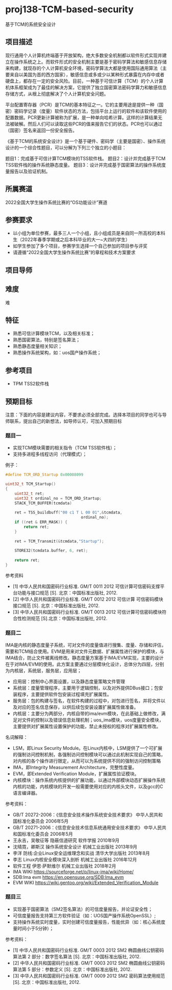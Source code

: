 # proj138-TCM-based-security
基于TCM的系统安全设计


## 项目描述

现行通用个人计算机终端基于开放架构，绝大多数安全机制都以软件形式实现并建立在操作系统之上。而软件形式的安全机制主要是基于密码学算法和敏感信息存储来构建，就现存的个人计算机安全环境，密码学算法大都是使用国际通用算法（主要来自以美国为首的西方国家），敏感信息或多或少以某种形式暴露在内存中或者硬盘上，都存在一定的安全风险。目前，一种基于可信计算（TCM）的个人计算机体系框架成为了最佳的解决方案，它提供了独立国密算法密码学算力和敏感信息存储方式，从根上彻底解决了个人计算机安全问题。

平台配置寄存器（PCR）是TCM的基本特征之一。它的主要用途是提供一种（国密）密码学记录（度量）软件状态的方法，包括平台上运行的软件和该软件使用的配置数据。PCR更新计算被称为扩展，是一种单向哈希计算。这样的计算结果无法被破解。然后人们可以读取这些PCR的值来报告它们的状态。PCR也可以通过（国密）签名来返回一份安全报告。

《基于TCM的系统安全设计》是一个基于硬件、密码学（主要是国密）、操作系统设计的一个综合性题目，可以分解为下列三个独立的小题目：

题目1：完成基于可信计算TCM模块的TSS软件栈。
题目2：设计并完成基于TCM TSS软件栈的操作系统静态度量。
题目3：设计并完成基于国密算法的操作系统度量报告以及验证机制。


## 所属赛道

2022全国大学生操作系统比赛的“OS功能设计”赛道


## 参赛要求

- 以小组为单位参赛，最多三人一个小组，且小组成员是来自同一所高校的本科生（2022年春季学期或之后本科毕业的大一~大四的学生）
- 如学生参加了多个项目，参赛学生选择一个自己参加的项目参与评奖
- 请遵循“2022全国大学生操作系统比赛”的章程和技术方案要求

## 项目导师


## 难度

难

## 特征

- 熟悉可信计算模块TCM，以及相关标准；
- 熟悉国密算法，特别是签名算法；
- 熟悉静态度量相关知识；
- 熟悉操作系统架构，如：uos国产操作系统；

## 参考项目

- TPM TSS2软件栈

## 预期目标

注意：下面的内容是建议内容，不要求必须全部完成。选择本项目的同学也可与导师联系，提出自己的新想法，如导师认可，可加入预期目标

### 题目一

- 实现TCM模块需要的相关指令（TCM TSS软件栈）；
- 支持多进程多线程访问（代理模式）；

例子：

```c
#define TCM_ORD_Startup 0x00008099

uint32_t TCM_Startup()
{
	uint32_t ret;
	uint32_t ordinal_no = TCM_ORD_Startup;
	STACK_TCM_BUFFER(tcmdata)
	
	ret = TSS_buildbuff("00 c1 T L 00 01",&tcmdata,
	                             ordinal_no);
	if ((ret & ERR_MASK)) {
		return ret;
	}
	
	ret = TCM_Transmit(&tcmdata,"Startup");
	
	STORE32(tcmdata.buffer, 6, ret);
	
	return ret;
}

```

参考资料

- [1] 中华人民共和国密码行业标准. GM/T 0011 2012 可信计算可信密码支撑平台功能与接口规范 [S]. 北京：中国标准出版社, 2012.
- [2] 中华人民共和国密码行业标准. GM/T 0012 2012 可信计算 可信密码模块接口规范 [S]. 北京：中国标准出版社, 2012.
- [3] 中华人民共和国密码行业标准. GM/T 0013 2012 可信计算可信密码模块符合性检测规范 [S].北京：中国标准出版社, 2012.

### 题目二

IMA是内核的静态度量子系统，可对文件的度量值进行搜集、度量、存储和评估，需要和TCM结合使用。EVM是用来对文件元数据、扩展属性进行保护的模块，与IMA结合，防止文件被离线修改。静态度量方案基于IMA/EVM实现，主要的设计在于对IMA/EVM的使用。此方案主要通过分层模块化设计，总体分为四层，分别为内核层，系统层，服务层，应用层；

- 应用层：控制中心界面设置，以及静态度量策略文件管理
- 系统层：度量管理程序，主要用于逻辑控制，以及对外提供DBus接口；包安装程序，主要提供软件包安装过程填充扩展属性。
- 服务层：包的构建与签名，在软件构建的过程中，对包进行签名，并将文件以及对应的签名信息保存，以供后续包安装设置扩展属性做准备。
- 内核层：主要分为两部分，内核自带的ima/evm模块，在此基础上做修改，满足对文件的控制以及错误信息处理机制；uos_ima模块，uos度量安全模块，主要提供对扩展属性设置保护的功能，禁止未授权的程序对扩展属性修改。

名词解释：

- LSM，即Linux Security Module。在Linux内核中，LSM提供了一个可扩展的强制访问控制机制，各强制访问控制模块可以通过此机制实现自己的策略，对内核的各个操作进行限定，从而可以为系统提供不同的强制访问控制策略
- IMA，即Integrity Measurement Architecture，完整性度量。
- EVM，即Extended Verification Module，扩展属性验证模块。
- 内核模块：操作系统内核提供的扩展功能，以通过外部模块动态扩展操作系统内核的功能，内核模块的开发一般需要使用对应的内核头文件，以及gcc的C语言编译器。

参考资料：

- GB/T 20272-2006：《信息安全技术操作系统安全技术要求》 中华人民共和国标准化委员会 2006年5月
- GB/T 20271-2006：《信息安全技术信息系统通用安全技术要求》 中华人民共和国标准化委员会 2006年5月
- 王永吉，吴敬征等 隐蔽信道研究 软件学报 2010年9月
- 沈晴霓，卿斯汉 操作系统安全设计 机械工业出版社 2013年9月
- 李洋 防线:企业Linux安全运维理念和实战 清华大学出版社 2013年8月
- 李志 Linux内核安全模块深入剖析 机械工业出版社 2016年12月
- 软件工程 伊恩·萨默维尔 机械工业出版社 2018年2月
- IMA WIKI https://sourceforge.net/p/linux-ima/wiki/Home/
- SDB:Ima evm https://en.opensuse.org/SDB:Ima_evm
- EVM WIKI https://wiki.gentoo.org/wiki/Extended_Verification_Module

### 题目三

- 实现基于国密算法（SM2签名算法）的可信度量报告，并论证安全性；
- 可信度量报告支持第三方软件验证（如：UOS国产操作系统OpenSSL）;
- 支持操作系统实时度量，实时创建可信度量报告，性能优异（如：核心系统度量时间小于5分钟）；

参考资料：

- [1] 中华人民共和国密码行业标准. GM/T 0003 2012 SM2 椭圆曲线公钥密码算法第 2 部分：数字签名算法 [S]. 北京：中国标准出版社, 2012.
- [2] 中华人民共和国密码行业标准. GM/T 0003 2012 SM2 椭圆曲线公钥密码算法第 5 部分：参数定义 [S]. 北京：中国标准出版社, 2012.
- [3] 中华人民共和国密码行业标准. GM/T 0009 2012 SM2 密码算法使用规范 [S]. 北京：中国标准出版社, 2012.

